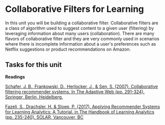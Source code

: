 # Collaborative Filters for Learning

In this unit you will be building a collaborative filter. Collaborative filters are a class of algorithm used to suggest content to a given user (filtering) by leveraging information about many users (collaboration). There are many flavors of collaborative filter and they are very commonly used in scenarios where there is incomplete information about a user's preferences such as Netflix suggestions or product recommendations on Amazon.

## Tasks for this unit

**Readings**

[Schafer, J. B., Frankowski, D., Herlocker, J., & Sen, S. (2007). Collaborative filtering recommender systems. In The Adaptive Web (pp. 291-324). Springer, Berlin, Heidelberg.](http://citeseerx.ist.psu.edu/viewdoc/download?doi=10.1.1.130.4520&rep=rep1&type=pdf)

[Fazeli, S., Drachsler, H. & Sloep, P. (2017). Applying Recommender Systems for Learning Analytics: A Tutorial. in The Handbook of Learning Analytics (pp. 235-240). SOLAR, Vancouver, BC](https://solaresearch.org/hla-17/hla17-chapter20/)
